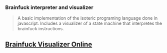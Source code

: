 ### Brainfuck interpreter and visualizer

> A basic implementation of the isoteric programing language done in javascript. Includes a visualizer of a state machine that interpretes the brainfuck instructions.

## [Brainfuck Visualizer Online](https://eugenioenko.github.io/brainfuck-visualizer/html/)
